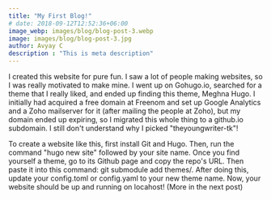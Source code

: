```yaml
---
title: "My First Blog!"
# date: 2018-09-12T12:52:36+06:00
image_webp: images/blog/blog-post-3.webp
image: images/blog/blog-post-3.jpg
author: Avyay C
description : "This is meta description"
---
```

I created this website for pure fun. I saw a lot of people making websites, so I was really motivated to make mine. I went up on Gohugo.io, searched for a theme that I really liked, and ended up finding this theme, Meghna Hugo. I initially had acquired a free domain at Freenom and set up Google Analytics and a Zoho mailserver for it (after mailing the people at Zoho), but my domain ended up expiring, so I migrated this whole thing to a github.io subdomain. I still don't understand why I picked "theyoungwriter-tk"!

To create a website like this, first install Git and Hugo. Then, run the command "hugo new site" followed by your site name. Once you find yourself a theme, go to its Github page and copy the repo's URL. Then paste it into this command: git submodule add <theme-repo-url> themes/<theme-name>. After doing this, update your config.toml or config.yaml to your new theme name. Now, your website should be up and running on locahost! (More in the next post)